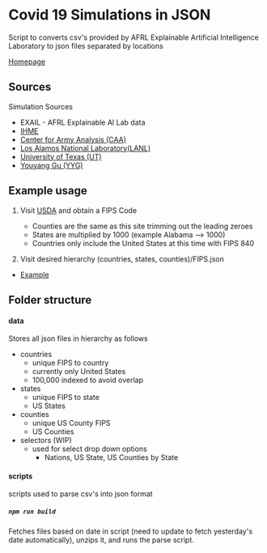# Covid 19 Simulations in JSON

Script to converts csv's provided by AFRL Explainable Artificial Intelligence Laboratory to json files separated by locations

[Homepage](https://keonik.github.io/covid-19-simulations/)

## Sources

Simulation Sources

-   EXAIL - AFRL Explainable AI Lab data
-   [IHME](http://www.healthdata.org/covid/data-downloads)
-   [Center for Army Analysis (CAA)](https://covid19.torchinsight.com)
-   [Los Alamos National Laboratory(LANL)](https://covid-19.bsvgateway.org/#link%20to%20forecasting%20site)
-   [University of Texas (UT)](https://github.com/UT-Covid/USmortality)
-   [Youyang Gu (YYG)](https://github.com/youyanggu/covid19_projections/tree/master/)

## Example usage

1. Visit [USDA](https://www.nrcs.usda.gov/wps/portal/nrcs/detail/national/home/?cid=nrcs143_013697) and obtain a FIPS Code

    - Counties are the same as this site trimming out the leading zeroes
    - States are multiplied by 1000 (example Alabama --> 1000)
    - Countries only include the United States at this time with FIPS 840

2. Visit desired hierarchy (countries, states, counties)/FIPS.json

-   [Example](https://keonik.github.io/covid-19-simulations/data/states/2000.json)

##

## Folder structure

#### data

Stores all json files in hierarchy as follows

-   countries
    -   unique FIPS to country
    -   currently only United States
    -   100,000 indexed to avoid overlap
-   states
    -   unique FIPS to state
    -   US States
-   counties
    -   unique US County FIPS
    -   US Counties
-   selectors (WIP)
    -   used for select drop down options
        -   Nations, US State, US Counties by State

#### scripts

scripts used to parse csv's into json format

##### `npm run build`

Fetches files based on date in script (need to update to fetch yesterday's date automatically), unzips it, and runs the parse script.
